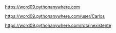 https://word09.pythonanywhere.com

https://word09.pythonanywhere.com/user/Carlos

https://word09.pythonanywhere.com/rotainexistente


